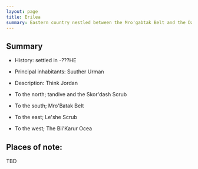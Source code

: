 ```yaml
---
layout: page
title: Erilea
summary: Eastern country nestled between the Mro'gabtak Belt and the Darak Wastes.
---
```


## Summary

- History: settled in -???HE
- Principal inhabitants: Suuther Urman
- Description: Think Jordan

- To the north; tandive and the Skor'dash Scrub
- To the south; Mro'Batak Belt
- To the east; Le'she Scrub
- To the west; The Bli'Karur Ocea

## Places of note:

TBD